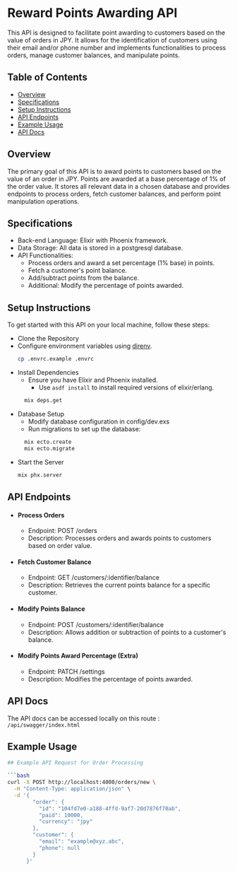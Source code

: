 # Reward Points Awarding API

This API is designed to facilitate point awarding to customers based on the value of orders in JPY. It allows for the identification of customers using their email and/or phone number and implements functionalities to process orders, manage customer balances, and manipulate points.

## Table of Contents

- [Overview](#overview)
- [Specifications](#specifications)
- [Setup Instructions](#setup-instructions)
- [API Endpoints](#api-endpoints)
- [Example Usage](#example-usage)
- [API Docs](#api-docs)

## Overview

The primary goal of this API is to award points to customers based on the value of an order in JPY. Points are awarded at a base percentage of 1% of the order value. It stores all relevant data in a chosen database and provides endpoints to process orders, fetch customer balances, and perform point manipulation operations.

## Specifications

- Back-end Language: Elixir with Phoenix framework.
- Data Storage: All data is stored in a postgresql database.
- API Functionalities:
  - Process orders and award a set percentage (1% base) in points.
  - Fetch a customer's point balance.
  - Add/subtract points from the balance.
  - Additional: Modify the percentage of points awarded.


## Setup Instructions

To get started with this API on your local machine, follow these steps:
- Clone the Repository
- Configure environment variables using [direnv](https://direnv.net/).
  ```bash
  cp .envrc.example .envrc
  ```
- Install Dependencies
  - Ensure you have Elixir and Phoenix installed.
    - Use `asdf install` to install required versions of elixir/erlang.
  ```bash
    mix deps.get
  ```
- Database Setup
  - Modify database configuration in config/dev.exs
  - Run migrations to set up the database:
  ```bash
    mix ecto.create
    mix ecto.migrate
  ```
- Start the Server
  ```bash
  mix phx.server
  ```



## API Endpoints

- #### Process Orders
  - Endpoint: POST /orders
  - Description: Processes orders and awards points to customers based on order value.
- #### Fetch Customer Balance
  - Endpoint: GET /customers/:identifier/balance
  - Description: Retrieves the current points balance for a specific customer.
- #### Modify Points Balance
  - Endpoint: POST /customers/:identifier/balance
  - Description: Allows addition or subtraction of points to a customer's balance.
- #### Modify Points Award Percentage (Extra)
  - Endpoint: PATCH /settings
  - Description: Modifies the percentage of points awarded.
 
## API Docs
The API docs can be accessed locally on this route : `/api/swagger/index.html`

## Example Usage

```bash
## Example API Request for Order Processing

```bash
curl -X POST http://localhost:4000/orders/new \
  -H "Content-Type: application/json" \
  -d '{
        "order": {
          "id": "104fd7e0-a188-4ffd-9af7-20d7876f70ab",
          "paid": 10000,
          "currency": "jpy"
        },
        "customer": {
          "email": "example@xyz.abc",
          "phone": null
        }
      }'
```

